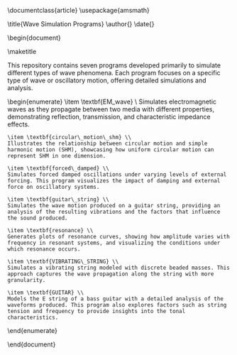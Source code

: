 \documentclass{article}
\usepackage{amsmath}

\title{Wave Simulation Programs}
\author{}
\date{}

\begin{document}

\maketitle

This repository contains seven programs developed primarily to simulate different types of wave phenomena. Each program focuses on a specific type of wave or oscillatory motion, offering detailed simulations and analysis.

\begin{enumerate}
    \item \textbf{EM\_wave} \\
    Simulates electromagnetic waves as they propagate between two media with different properties, demonstrating reflection, transmission, and characteristic impedance effects.
    
    \item \textbf{circular\_motion\_shm} \\
    Illustrates the relationship between circular motion and simple harmonic motion (SHM), showcasing how uniform circular motion can represent SHM in one dimension.
    
    \item \textbf{forced\_damped} \\
    Simulates forced damped oscillations under varying levels of external forcing. This program visualizes the impact of damping and external force on oscillatory systems.
    
    \item \textbf{guitar\_string} \\
    Simulates the wave motion produced on a guitar string, providing an analysis of the resulting vibrations and the factors that influence the sound produced.
    
    \item \textbf{resonance} \\
    Generates plots of resonance curves, showing how amplitude varies with frequency in resonant systems, and visualizing the conditions under which resonance occurs.
    
    \item \textbf{VIBRATING\_STRING} \\
    Simulates a vibrating string modeled with discrete beaded masses. This approach captures the wave propagation along the string with more granularity.
    
    \item \textbf{GUITAR} \\
    Models the E string of a bass guitar with a detailed analysis of the waveforms produced. This program also explores factors such as string tension and frequency to provide insights into the tonal characteristics.
\end{enumerate}

\end{document}

